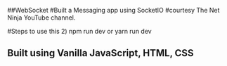 ##WebSocket
#Built a Messaging app using SocketIO
#courtesy The Net Ninja YouTube channel.

#Steps to use this
2) npm run dev or yarn run dev

## Built using Vanilla JavaScript, HTML, CSS